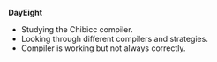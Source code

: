 **DayEight**
- Studying the Chibicc compiler.
- Looking through different compilers and strategies.
- Compiler is working but not always correctly.
